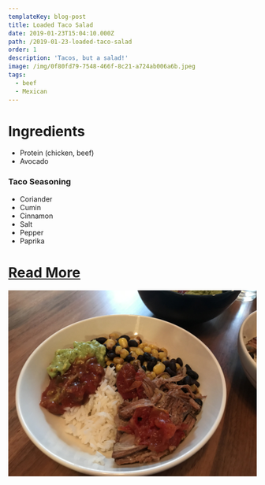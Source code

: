 ```yaml
---
templateKey: blog-post
title: Loaded Taco Salad
date: 2019-01-23T15:04:10.000Z
path: /2019-01-23-loaded-taco-salad
order: 1
description: 'Tacos, but a salad!'
image: /img/0f80fd79-7548-466f-8c21-a724ab006a6b.jpeg
tags:
  - beef
  - Mexican
---
```


# Ingredients

- Protein (chicken, beef)
- Avocado

### Taco Seasoning

- Coriander
- Cumin
- Cinnamon
- Salt
- Pepper
- Paprika

# [Read More](https://thetoastedpinenut.com/loaded-taco-salad/)

![Loaded taco bowl](/img/09269eba-2be0-473f-8fc5-291c7378e1fb.jpeg)
